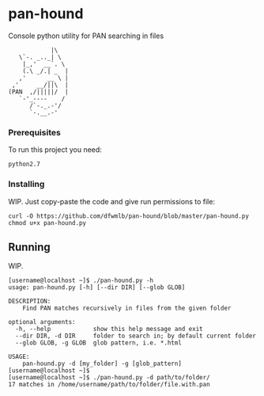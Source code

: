 # pan-hound

Console python utility for PAN searching in files

```
            |\
   \`-. _.._| \
    |_,'  __`. \
    (.\ _/.| _  |
   ,'      __ \ |
 ,'     __/||\  |
(PAN  ,/|||||/  |
   `-'_----    /
      /`-._.-'/
      `-.__.-'
```

### Prerequisites

To run this project you need:

```
python2.7
```

### Installing

WIP. Just copy-paste the code and give run permissions to file:

```
curl -O https://github.com/dfwmlb/pan-hound/blob/master/pan-hound.py
chmod u+x pan-hound.py
```

## Running

WIP. 

```
[username@localhost ~]$ ./pan-hound.py -h
usage: pan-hound.py [-h] [--dir DIR] [--glob GLOB]

DESCRIPTION:
    Find PAN matches recursively in files from the given folder

optional arguments:
  -h, --help            show this help message and exit
  --dir DIR, -d DIR     folder to search in; by default current folder
  --glob GLOB, -g GLOB  glob pattern, i.e. *.html

USAGE:
    pan-hound.py -d [my_folder] -g [glob_pattern]
[username@localhost ~]$
[username@localhost ~]$ ./pan-hound.py -d path/to/folder/
17 matches in /home/username/path/to/folder/file.with.pan
```